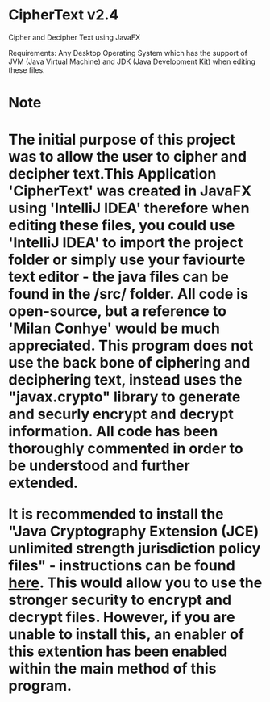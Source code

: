 # CipherText v2.4
Cipher and Decipher Text using JavaFX 

Requirements: Any Desktop Operating System which has the support of JVM (Java Virtual Machine) and JDK (Java Development Kit) when editing these files. 

<h1>Note<h1>

The initial purpose of this project was to allow the user to cipher and decipher text.This Application 'CipherText' was created in JavaFX using 'IntelliJ IDEA' therefore when editing these files, you could use 'IntelliJ IDEA' to import the project folder or simply use your faviourte text editor - the java files can be found in the <b>/src/</b> folder. All code is open-source, but a reference to 'Milan Conhye' would be much appreciated. This program does not use the back bone of ciphering and deciphering text, instead uses the "javax.crypto" library to generate and securly encrypt and decrypt information. All code has been thoroughly commented in order to be understood and further extended.

It is recommended to install the "Java Cryptography Extension (JCE) unlimited strength jurisdiction policy files" - instructions can be found [here](http://suhothayan.blogspot.co.uk/2012/05/how-to-install-java-cryptography.html). This would allow you to use the stronger security to encrypt and decrypt files. However, if you are unable to install this, an enabler of this extention has been enabled within the main method of this program. 
